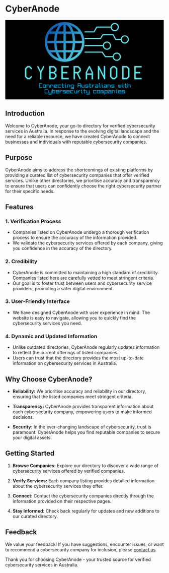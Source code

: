 # CyberAnode

![CyberAnode Logo](assets/cyberanode_github.png)

## Introduction

Welcome to CyberAnode, your go-to directory for verified cybersecurity services in Australia. In response to the evolving digital landscape and the need for a reliable resource, we have created CyberAnode to connect businesses and individuals with reputable cybersecurity companies.

## Purpose

CyberAnode aims to address the shortcomings of existing platforms by providing a curated list of cybersecurity companies that offer verified services. Unlike other directories, we prioritise accuracy and transparency to ensure that users can confidently choose the right cybersecurity partner for their specific needs.

## Features

### 1. **Verification Process**
   - Companies listed on CyberAnode undergo a thorough verification process to ensure the accuracy of the information provided.
   - We validate the cybersecurity services offered by each company, giving you confidence in the accuracy of the directory.

### 2. **Credibility**
   - CyberAnode is committed to maintaining a high standard of credibility. Companies listed here are carefully vetted to meet stringent criteria.
   - Our goal is to foster trust between users and cybersecurity service providers, promoting a safer digital environment.

### 3. **User-Friendly Interface**
   - We have designed CyberAnode with user experience in mind. The website is easy to navigate, allowing you to quickly find the cybersecurity services you need.

### 4. **Dynamic and Updated Information**
   - Unlike outdated directories, CyberAnode regularly updates information to reflect the current offerings of listed companies.
   - Users can trust that the directory provides the most up-to-date information on cybersecurity services in Australia.

## Why Choose CyberAnode?

- **Reliability:** We prioritise accuracy and reliability in our directory, ensuring that the listed companies meet stringent criteria.
  
- **Transparency:** CyberAnode provides transparent information about each cybersecurity company, empowering users to make informed decisions.

- **Security:** In the ever-changing landscape of cybersecurity, trust is paramount. CyberAnode helps you find reputable companies to secure your digital assets.

## Getting Started

1. **Browse Companies:** Explore our directory to discover a wide range of cybersecurity services offered by verified companies.
   
2. **Verify Services:** Each company listing provides detailed information about the cybersecurity services they offer. 

3. **Connect:** Contact the cybersecurity companies directly through the information provided on their respective pages.

4. **Stay Informed:** Check back regularly for updates and new additions to our curated directory.

## Feedback

We value your feedback! If you have suggestions, encounter issues, or want to recommend a cybersecurity company for inclusion, please [contact us](mailto:feedback@cyberanode.com).

Thank you for choosing CyberAnode - your trusted source for verified cybersecurity services in Australia.
